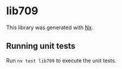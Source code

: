 # lib709

This library was generated with [Nx](https://nx.dev).

## Running unit tests

Run `nx test lib709` to execute the unit tests.
